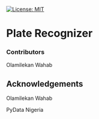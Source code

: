 [![License: MIT](https://img.shields.io/badge/License-MIT-yellow.svg)](https://opensource.org/licenses/MIT)

# Plate Recognizer



### Contributors

Olamilekan Wahab

## Acknowledgements

Olamilekan Wahab

PyData Nigeria